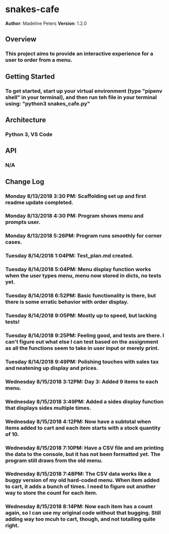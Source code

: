 # snakes-cafe

**Author**: Madeline Peters
**Version**: 1.2.0

## Overview
### This project aims to provide an interactive experience for a user to order from a menu.

## Getting Started
### To get started, start up your virtual environment (type "pipenv shell" in your terminal), and then run teh file in your terminal using: "python3 snakes_cafe.py"

## Architecture
### Python 3, VS Code

## API
### N/A

## Change Log
### Monday 8/13/2018 3:30 PM: Scaffolding set up and first readme update completed.
### Monday 8/13/2018 4:30 PM: Program shows menu and prompts user.
### Monday 8/13/2018 5:26PM: Program runs smoothly for corner cases.
### Tuesday 8/14/2018 1:04PM: Test_plan.md created.
### Tuesday 8/14/2018 5:04PM: Menu display function works when the user types menu, menu now stored in dicts, no tests yet.
### Tuesday 8/14/2018 6:52PM: Basic functionality is there, but there is some erratic behavior with order display.
### Tuesday 8/14/2018 9:05PM: Mostly up to speed, but lacking tests!
### Tuesday 8/14/2018 9:25PM: Feeling good, and tests are there. I can't figure out what else I can test based on the assignment as all the functions seem to take in user input or merely print.
### Tuesday 8/14/2018 9:49PM: Polishing touches with sales tax and neatening up display and prices.
### Wednesday 8/15/2018 3:12PM: Day 3: Added 9 items to each menu.
### Wednesday 8/15/2018 3:49PM: Added a sides display function that displays sides multiple times.
### Wednesday 8/15/2018 4:12PM: Now have a subtotal when items added to cart and each item starts with a stock quantity of 10.
### Wednesday 8/15/2018 7:10PM: Have a CSV file and am printing the data to the console, but it has not been formatted yet. The program still draws from the old menu.
### Wednesday 8/15/2018 7:48PM: The CSV data works like a buggy version of my old hard-coded menu. When item added to cart, it adds a bunch of times. I need to figure out another way to store the count for each item.
### Wednesday 8/15/2018 8:14PM: Now each item has a count again, so I can use my original code without that bugging. Still adding way too mcuh to cart, though, and not totalling quite right.


